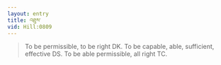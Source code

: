 ```yaml
---
layout: entry
title: འཐུས་
vid: Hill:0809
---
```

> To be permissible, to be right DK. To be capable, able, sufficient, effective DS. To be able permissible, all right TC.
